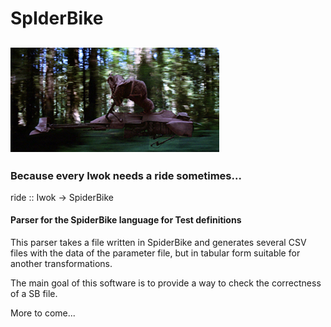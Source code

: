 # SpIderBike
## ![Speeder Bike](/images/speederbike.png)
### Because every Iwok needs a ride sometimes...

ride :: Iwok -> SpiderBike

#### Parser for the SpiderBike language for Test definitions


This parser takes a file written in SpiderBike and generates several CSV files with the data of the parameter file, but in tabular form suitable for another transformations.

The main goal of this software is to provide a way to check the correctness of a SB file.

More to come...

